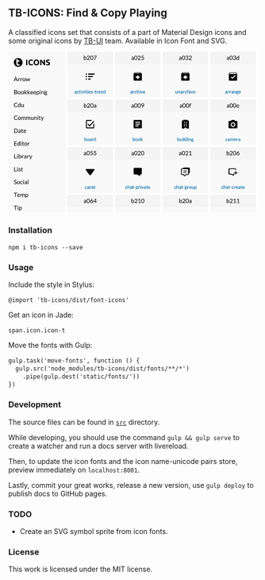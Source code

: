 ## TB-ICONS: Find & Copy Playing
A classified icons set that consists of a part of Material Design icons and some original icons by [TB-UI](https://www.github.com/teambition/tb-ui) team. Available in Icon Font and SVG.

![TB-Icons Logo](./images/tb-icons-screenshot.png)

### Installation
```
npm i tb-icons --save
```

### Usage

Include the style in Stylus:

```
@import 'tb-icons/dist/font-icons'
```

Get an icon in Jade:
```
span.icon.icon-t
```

Move the fonts with Gulp:
```
gulp.task('move-fonts', function () {
  gulp.src('node_modules/tb-icons/dist/fonts/**/*')
    .pipe(gulp.dest('static/fonts/'))
})
```

### Development
The source files can be found in [`src`](src) directory.

While developing, you should use the command `gulp && gulp serve` to create a watcher and run a docs server with livereload.

Then, to update the icon fonts and the icon name-unicode pairs store, preview immediately on `localhost:8001`.

Lastly, commit your great works, release a new version, use `gulp deploy` to publish docs to GitHub pages.

### TODO
- Create an SVG symbol sprite from icon fonts.

### License
This work is licensed under the MIT license.

